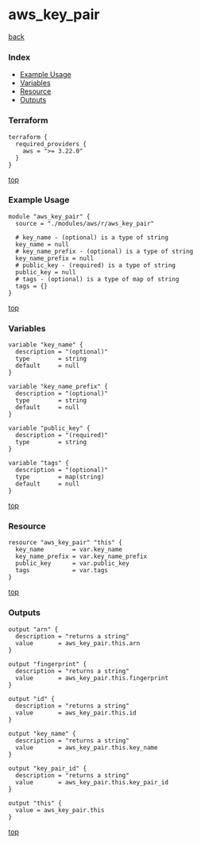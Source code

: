 # aws_key_pair

[back](../aws.md)

### Index

- [Example Usage](#example-usage)
- [Variables](#variables)
- [Resource](#resource)
- [Outputs](#outputs)

### Terraform

```hcl
terraform {
  required_providers {
    aws = ">= 3.22.0"
  }
}
```

[top](#index)

### Example Usage

```hcl
module "aws_key_pair" {
  source = "./modules/aws/r/aws_key_pair"

  # key_name - (optional) is a type of string
  key_name = null
  # key_name_prefix - (optional) is a type of string
  key_name_prefix = null
  # public_key - (required) is a type of string
  public_key = null
  # tags - (optional) is a type of map of string
  tags = {}
}
```

[top](#index)

### Variables

```hcl
variable "key_name" {
  description = "(optional)"
  type        = string
  default     = null
}

variable "key_name_prefix" {
  description = "(optional)"
  type        = string
  default     = null
}

variable "public_key" {
  description = "(required)"
  type        = string
}

variable "tags" {
  description = "(optional)"
  type        = map(string)
  default     = null
}
```

[top](#index)

### Resource

```hcl
resource "aws_key_pair" "this" {
  key_name        = var.key_name
  key_name_prefix = var.key_name_prefix
  public_key      = var.public_key
  tags            = var.tags
}
```

[top](#index)

### Outputs

```hcl
output "arn" {
  description = "returns a string"
  value       = aws_key_pair.this.arn
}

output "fingerprint" {
  description = "returns a string"
  value       = aws_key_pair.this.fingerprint
}

output "id" {
  description = "returns a string"
  value       = aws_key_pair.this.id
}

output "key_name" {
  description = "returns a string"
  value       = aws_key_pair.this.key_name
}

output "key_pair_id" {
  description = "returns a string"
  value       = aws_key_pair.this.key_pair_id
}

output "this" {
  value = aws_key_pair.this
}
```

[top](#index)